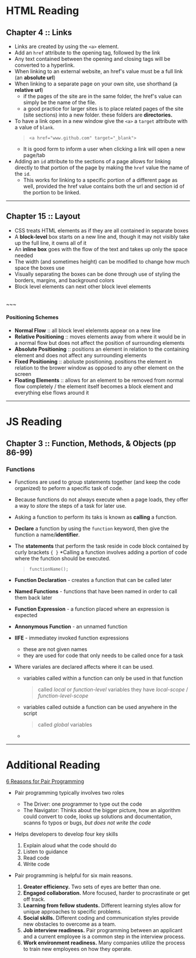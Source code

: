 # HTML Reading

## Chapter 4 :: Links
* Links are created by using the `<a>` element. 
* Add an `href` attribute to the opening tag, followed by the link
* Any text contained between the opening and closing tags will be converted to a hyperlink. 
* When linking to an external website, an href's value must be a full link (an **absolute url**)
* When linking to a separate page on your own site, use shorthand (a **relative url**) 
    * if the pages of the site are in the same folder, the href's value can simply be the name of the file.
    * a good practice for larger sites is to place related pages of the site (site sections) into a new folder. these folders are **directories.**
* To have a link open in a new window give the `<a>` a `target` attribute with a value of `blank`. 
    > `<a href="www.github.com" target="_blank">`
    * It is good form to inform a user when clicking a link will open a new page/tab
* Adding an `id` attribute to the sections of a page allows for linking directly to that portion of the page by making the `href` value the name of the `id`. 
    * This works for linking to a specific portion of a different page as well, provided the href value contains both the url and section id of the portion to be linked.

--- 

## Chapter 15 :: Layout
* CSS treats HTML elements as if they are all contained in separate boxes
* A **block-level** box starts on a new line and, though it may not visibly take up the full line, it owns all of it
* An **inline box** goes with the flow of the text and takes up only the space needed
* The width (and sometimes height) can be modified to change how much space the boxes use
* Visually separating the boxes can be done through use of styling the borders, margins, and background colors
* Block level elements can next other block level elements

<br>~~~<br>

#### Positioning Schemes
- **Normal Flow** :: all block level elelemnts appear on a new line 
- **Relative Positioning** :: moves elements away from where it would be in a normal flow but does not affect the position of surrounding elements
- **Absolute Positioning** :: positions an element in relation to the containing element and does not affect any surrounding elements
- **Fixed Positioning** :: aboluste positioning. positions the element in relation to the brower window as opposed to any other element on the screen
- **Floating Elements** :: allows for an element to be removed from normal flow completely / the element itself becomes a block element and everything else flows around it

---

# JS Reading

## Chapter 3 :: Function, Methods, & Objects (pp 86-99)

### Functions
* Functions are used to group statements together (and keep the code organized) to peform a specific task of code. 
* Because functions do not always execute when a page loads, they offer a way to *store* the steps of a task for later use.
* Asking a function to perform its taks is known as **calling** a function. 
* **Declare** a function by using the `function` keyword, then give the function a name/**identifier**. 
* The **statements** that perform the task reside in code block contained by curly brackets `{ }`
*Calling a function involves adding a portion of code where the function should be executed. 
  > `functionName();`

* **Function Declaration** - creates a function that can be called later
* **Named Functions** - functions that have been named in order to call them back later
* **Function Expression** - a function placed where an expression is expected
* **Annonymous Function** - an unnamed function

* **IIFE** - immediatey invoked function expressions 
    * these are not given names
    * they are used for code that only needs to be called once for a task
* Where variales are declared affects where it can be used. 
    * variables called within a function can only be used in that function
        > called *local* or *function-level* variables 
        > they have *local-scope* / *function-level-scope*
    * variables called outside a function can be used anywhere in the script
      > called *global* variables
    * 

---

# Additional Reading

[6 Reasons for Pair Programming](https://www.codefellows.org/blog/6-reasons-for-pair-programming/)

* Pair programming typically involves two roles
    - The Driver: one programmer to type out the code
    - The Navigator: Thinks about the bigger picture, how an algorithm could convert to code, looks up solutions and documentation, scanns fo typos or bugs, *but does not write the code*
* Helps developers to develop four key skills
    1. Explain aloud what the code should do
    2. Listen to guidance
    3. Read code
    4. Write code

* Pair programming is helpful for six main reasons. 
    1. **Greater efficiency.** Two sets of eyes are better than one. 
    2. **Engaged collaboration.** More focused, harder to procrastinate or get off track. 
    3. **Learning from fellow students.** Different learning styles allow for unique approaches to specific problems. 
    4. **Social skills.** Different coding and communication styles provide new obstacles to overcome as a team. 
    5. **Job interview readiness.** Pair programming between an applicant and a current employee is a common step in the interview process. 
    6. **Work environment readiness.** Many companies utilize the process to train new employees on how they operate. 
